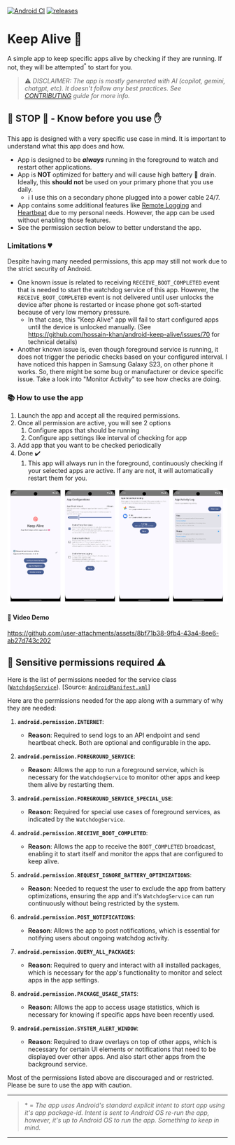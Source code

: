 [![Android CI](https://github.com/hossain-khan/android-keep-alive/actions/workflows/android.yml/badge.svg)](https://github.com/hossain-khan/android-keep-alive/actions/workflows/android.yml) [![releases](https://badgen.net/github/release/hossain-khan/android-keep-alive)](https://github.com/hossain-khan/android-keep-alive/releases)

# Keep Alive 💓
A simple app to keep specific apps alive by checking if they are running. If not, they will be attempted<sup>*</sup> to start for you.

> ⚠️ _DISCLAIMER: The app is mostly generated with AI (copilot, gemini, chatgpt, etc). It doesn't follow any best practices. See [CONTRIBUTING](CONTRIBUTING.md) guide for more info._

## 🛑 **STOP** 🛑 - Know before you use ✋
This app is designed with a very specific use case in mind. It is important to understand what this app does and how.

* App is designed to be **_always_** running in the foreground to watch and restart other applications.
* App is **NOT** optimized for battery and will cause high battery 🪫 drain. Ideally, this **should not** be used on your primary phone that you use daily.
    * ℹ️ I use this on a secondary phone plugged into a power cable 24/7.
* App contains some additional features like [Remote Logging](REMOTE-MONITORING.md) and [Heartbeat](REMOTE-HEARTBEAT.md) due to my personal needs. However, the app can be used without enabling those features.
* See the permission section below to better understand the app.

### Limitations 💔
Despite having many needed permissions, this app may still not work due to the strict security of Android. 
* One known issue is related to receiving `RECEIVE_BOOT_COMPLETED` event that is needed to start the watchdog service of this app. However, the `RECEIVE_BOOT_COMPLETED` event is not delivered until user unlocks the device after phone is restarted or incase phone got soft-started because of very low memory pressure.
  * In that case, this "Keep Alive" app will fail to start configured apps until the device is unlocked manually. (See https://github.com/hossain-khan/android-keep-alive/issues/70 for technical details)
* Another known issue is, even though foreground service is running, it does not trigger the periodic checks based on your configured interval. I have noticed this happen in Samsung Galaxy S23, on other phone it works. So, there might be some bug or manufacturer or device specific issue. Take a look into "Monitor Activity" to see how checks are doing.

### 📚 How to use the app
1. Launch the app and accept all the required permissions.
2. Once all permission are active, you will see 2 options
    1. Configure apps that should be running
    2. Configure app settings like interval of checking for app
3. Add app that you want to be checked periodically
4. Done ✔️
    1. This app will always run in the foreground, continuously checking if your selected apps are active. If any are not, it will automatically restart them for you.  

![Keep Alive App](assets/screenshots/app-screenshots-v2.png)

#### 🎥 Video Demo
https://github.com/user-attachments/assets/8bf71b38-9fb4-43a4-8ee6-ab27d743c202

## 🔐 Sensitive permissions required ⚠️

Here is the list of permissions needed for the service class ([`WatchdogService`](https://github.com/hossain-khan/android-keep-alive/blob/main/app/src/main/java/dev/hossain/keepalive/service/WatchdogService.kt)). [Source: [`AndroidManifest.xml`](https://github.com/hossain-khan/android-keep-alive/blob/main/app/src/main/AndroidManifest.xml)]

Here are the permissions needed for the app along with a summary of why they are needed:

1. **`android.permission.INTERNET`**:
   - **Reason**: Required to send logs to an API endpoint and send heartbeat check. Both are optional and configurable in the app.

2. **`android.permission.FOREGROUND_SERVICE`**:
   - **Reason**: Allows the app to run a foreground service, which is necessary for the `WatchdogService` to monitor other apps and keep them alive by restarting them.

3. **`android.permission.FOREGROUND_SERVICE_SPECIAL_USE`**:
   - **Reason**: Required for special use cases of foreground services, as indicated by the `WatchdogService`.

4. **`android.permission.RECEIVE_BOOT_COMPLETED`**:
   - **Reason**: Allows the app to receive the `BOOT_COMPLETED` broadcast, enabling it to start itself and monitor the apps that are configured to keep alive.

5. **`android.permission.REQUEST_IGNORE_BATTERY_OPTIMIZATIONS`**:
   - **Reason**: Needed to request the user to exclude the app from battery optimizations, ensuring the app and it's `WatchdogService` can run continuously without being restricted by the system.

6. **`android.permission.POST_NOTIFICATIONS`**:
   - **Reason**: Allows the app to post notifications, which is essential for notifying users about ongoing watchdog activity.

7. **`android.permission.QUERY_ALL_PACKAGES`**:
   - **Reason**: Required to query and interact with all installed packages, which is necessary for the app's functionality to monitor and select apps in the app settings.

8. **`android.permission.PACKAGE_USAGE_STATS`**:
   - **Reason**: Allows the app to access usage statistics, which is necessary for knowing if specific apps have been recently used.

9. **`android.permission.SYSTEM_ALERT_WINDOW`**:
   - **Reason**: Required to draw overlays on top of other apps, which is necessary for certain UI elements or notifications that need to be displayed over other apps. And also start other apps from the background service.

Most of the permissions listed above are discouraged and or restricted. Please be sure to use the app with caution.

---
> \* = _The app uses Android's standard explicit intent to start app using it's app package-id. Intent is sent to Android OS re-run the app, however, it's up to Android OS to run the app. Something to keep in mind._
---
